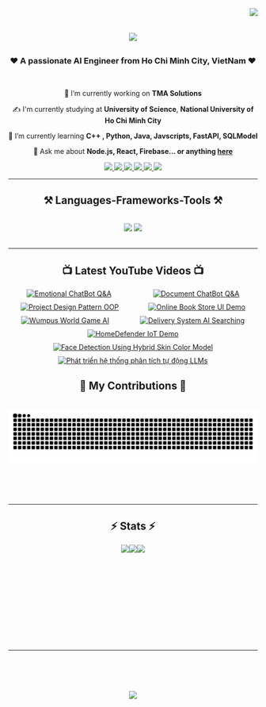 <img align="right" src="https://visitor-badge.laobi.icu/badge?page_id=PhuocPhat1005.PhuocPhat1005" />

<h1 align="center">
    <img src="https://readme-typing-svg.herokuapp.com/?font=Righteous&size=35&center=true&vCenter=true&width=500&height=70&duration=4000&lines=Hello+There!!!+👋;+I'm+Le+Phuoc+Phat😽;+Nice+To+Meet+You😍" />
</h1>

<h3 align="center"> ❤️ A passionate AI Engineer from Ho Chi Minh City, VietNam ❤️</h3>

<br/>

<div align="center">
 
 🔭 I’m currently working on **TMA Solutions**

 ✍️ I'm currently studying at **University of Science**, **National University of Ho Chi Minh City**
 
 🌱 I’m currently learning **C++ , Python, Java, Javscripts, FastAPI, SQLModel**

💬 Ask me about **Node.js, React, Firebase... or anything [here](https://github.com/PhuocPhat1005/PhuocPhat1005/issues)**

 </div>
 
<div align="center"> 
  <a href="mailto:phatlephuoc1005@gmail.com">
    <img src="https://img.shields.io/badge/Gmail-D14836?style=for-the-badge&logo=gmail&logoColor=white" />
  </a>
  <a href="https://github.com/PhuocPhat1005" target="_blank">
    <img src="https://img.shields.io/badge/Portfolio-FF5722?style=for-the-badge&logo=todoist&logoColor=white" target="_blank" />
  </a>
  <a href="https://www.facebook.com/profile.php?id=100089927324866" target="_blank">
    <img src="https://img.shields.io/badge/Facebook-1877F2?style=for-the-badge&logo=facebook&logoColor=white" target = "_blank" />
  </a>
    <a href="https://linkedin.com/in/phatlephuoc1005">
        <img src="https://img.shields.io/badge/LinkedIn-0077B5?style=for-the-badge&logo=linkedin&logoColor=white" target="_blank"/>
    </a>
    <a href="mailto:22127322@student.hcmus.edu.vn">
        <img src="https://img.shields.io/badge/Microsoft_Outlook-0078D4?style=for-the-badge&logo=microsoft-outlook&logoColor=white" target = "_blank">        
    </a>
    <a href ="https://l.facebook.com/l.php?u=https%3A%2F%2Finstagram.com%2Fhenryle355%3Figshid%3DOGQ5ZDc2ODk2ZA%253D%253D%26fbclid%3DIwAR3S3mLlmy33W1gLOoRD6aG7YM-aC6XMYSZue7yLv9tYdFGKK6JsZ0J6TF8&h=AT0KNNHBY682SPvSn5hbKpztYLaxEqVGYMpShInVwpg13Wb1SQaEQQy7OonehC3FKhKttj4Patg3YrqgfXsJ-4JZnUk6joFKEo_oAD854s5pGST7qBoFU05w8E5f7CvP2GrUhg">
        <img src = "https://img.shields.io/badge/Instagram-E4405F?style=for-the-badge&logo=instagram&logoColor=white" target = "_blank" />
    </a>
</div>

 <hr/>
 
<h2 align="center">⚒️ Languages-Frameworks-Tools ⚒️</h2>
<br/>
<div align="center">
    <img src="https://skillicons.dev/icons?i=react,bootstrap,mui,html,css,vscode,github,figma,tailwind,git,r" />
    <img src="https://skillicons.dev/icons?i=nodejs,python,javascript,typescript,express,firebase,mongodb,c,java,nextjs,mysql,flask" /><br>
</div>

<br/>
<hr/>

<div align="center">
  <h2>📺 Latest YouTube Videos 📺</h2>
</div>

<!-- BEGIN YOUTUBE-CARDS -->
<div style="display: flex; justify-content: space-around; flex-wrap: wrap; gap: 10px;">
  <a href="https://www.youtube.com/watch?v=VRUof7FLu6c">
    <img src="https://ytcards.demolab.com/?id=VRUof7FLu6c&title=Emotional+ChatBot&lang=en&timestamp=VRUof7FLu6c&background_color=%230d1117&title_color=%23ffffff&stats_color=%23dedede&max_title_lines=1&width=250&border_radius=5&duration=529" alt="Emotional ChatBot Q&A"/>
  </a>
  <a href="https://www.youtube.com/watch?v=zi8hFksplgs">
    <img src="https://ytcards.demolab.com/?id=zi8hFksplgs&title=Document+ChatBot+Q+-+A&lang=en&timestamp=zi8hFksplgs&background_color=%230d1117&title_color=%23ffffff&stats_color=%23dedede&max_title_lines=1&width=250&border_radius=5&duration=198" alt="Document ChatBot Q&A"/>
  </a>
  <a href="https://www.youtube.com/watch?v=AUKowyjpIHE">
    <img src="https://ytcards.demolab.com/?id=AUKowyjpIHE&title=Project+Design+Pattern+OOP&lang=en&timestamp=AUKowyjpIHE&background_color=%230d1117&title_color=%23ffffff&stats_color=%23dedede&max_title_lines=1&width=250&border_radius=5&duration=914" alt="Project Design Pattern OOP"/>
  </a>
  <a href="https://www.youtube.com/watch?v=-wloHUp86EU">
    <img src="https://ytcards.demolab.com/?id=-wloHUp86EU&title=Online+Book+Store+UI+Demo&lang=en&timestamp=-wloHUp86EU&background_color=%230d1117&title_color=%23ffffff&stats_color=%23dedede&max_title_lines=1&width=250&border_radius=5&duration=2195" alt="Online Book Store UI Demo"/>
  </a>
  <a href="https://www.youtube.com/watch?v=LvsKcd263B4">
    <img src="https://ytcards.demolab.com/?id=LvsKcd263B4&title=Wumpus+World+Game+AI&lang=en&timestamp=LvsKcd263B4&background_color=%230d1117&title_color=%23ffffff&stats_color=%23dedede&max_title_lines=1&width=250&border_radius=5&duration=589" alt="Wumpus World Game AI"/>
  </a>
  <a href="https://www.youtube.com/watch?v=8O4jLFzmkPg">
    <img src="https://ytcards.demolab.com/?id=8O4jLFzmkPg&title=Delivery+System+AI+Searching&lang=en&timestamp=8O4jLFzmkPg&background_color=%230d1117&title_color=%23ffffff&stats_color=%23dedede&max_title_lines=1&width=250&border_radius=5&duration=337" alt="Delivery System AI Searching"/>
  </a>
  <a href="https://www.youtube.com/watch?v=ZLpqiuz0C70">
    <img src="https://ytcards.demolab.com/?id=ZLpqiuz0C70&title=HomeDefender+IoT+Demo&lang=en&timestamp=ZLpqiuz0C70&background_color=%230d1117&title_color=%23ffffff&stats_color=%23dedede&max_title_lines=1&width=250&border_radius=5&duration=481" alt="HomeDefender IoT Demo"/>
  </a>
  <a href="https://www.youtube.com/watch?v=j1fjDO7i2Wo">
    <img src="https://ytcards.demolab.com/?id=j1fjDO7i2Wo&title=Face+Detection+Using+Hybrid+Skin+Color+Model&lang=en&timestamp=j1fjDO7i2Wo&background_color=%230d1117&title_color=%23ffffff&stats_color=%23dedede&max_title_lines=1&width=250&border_radius=5&duration=64" alt="Face Detection Using Hybrid Skin Color Model"/>
  </a>
  <a href="https://www.youtube.com/watch?v=p4qmyA-IBH4">
    <img src="https://ytcards.demolab.com/?id=p4qmyA-IBH4&title=Phát+Triển+Hệ+Thống+Phân+Tích+Tự+Động+LLMs&lang=en&timestamp=p4qmyA-IBH4&background_color=%230d1117&title_color=%23ffffff&stats_color=%23dedede&max_title_lines=1&width=250&border_radius=5&duration=716" alt="Phát triển hệ thống phân tích tự động LLMs"/>
  </a>
</div>
<!-- END YOUTUBE-CARDS -->


<div align="center">
  <h2>🐍 My Contributions 🐍</h2>
  <br>
  <img alt="snake eating my contributions" src="https://raw.githubusercontent.com/PhuocPhat1005/PhuocPhat1005/output/github-contribution-grid-snake.svg" />
  
  <br/><br/><br/>
</div>

<hr/>

<div align="center">
  <h2 > ⚡ Stats ⚡ </h2>
  <div style="display: flex; justify-content: center;">
    <img height="150px" src="https://streak-stats.demolab.com/?user=PhuocPhat1005&theme=react&border=61dafb&hide_border=true" />
    <img height="150px" src="https://github-readme-stats.vercel.app/api/top-langs/?username=PhuocPhat1005&hide=c%23,powershell,Mathematica,Ruby,Objective-C,Objective-C%2b%2b,Cuda&title_color=61dafb&text_color=ffffff&icon_color=61dafb&bg_color=20232a&langs_count=8&layout=compact&border_color=61dafb&hide_border=true&size_weight=0.5&count_weight=0.5" />
    <img height="150px" src="https://github-readme-stats.vercel.app/api?username=PhuocPhat1005&show_icons=true&theme=react&border_color=61dafb&hide_border=true" />
  </div>
</div>

<br/><br/>

<hr/>

<br/>

<h1 align="center">
    <img src="https://readme-typing-svg.herokuapp.com/?font=Righteous&size=35&center=true&vCenter=true&width=500&height=70&duration=4000&lines=Hello+There!+👋;+Thanks+for+Watching😽;" />
</h1>

<br/>
